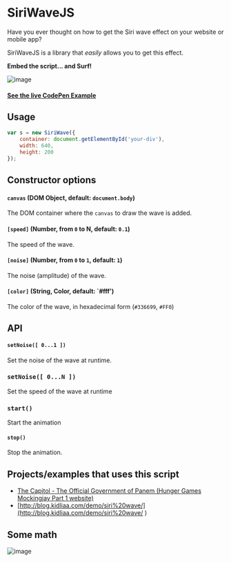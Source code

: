 # SiriWaveJS

Have you ever thought on how to get the Siri wave effect on your website or mobile app? 

SiriWaveJS is a library that *easily* allows  you to get this effect.

**Embed the script... and Surf!**

![image](http://f.cl.ly/items/2q0I101D2t0p0W1Y0215/SWave.gif)

#### [See the live CodePen Example](http://cdpn.io/yfegd)

## Usage

```javascript
var s = new SiriWave({
	container: document.getElementById('your-div'),
	width: 640,
	height: 200
});
```

## Constructor options

#### `canvas` (DOM Object, default: `document.body`)

The DOM container where the `canvas` to draw the wave is added.

#### `[speed]` (Number, from `0` to N, default: `0.1`)

The speed of the wave.

#### `[noise]` (Number, from `0` to `1`, default: `1`)

The noise (amplitude) of the wave.

#### `[color]` (String, Color, default: `#fff')

The color of the wave, in hexadecimal form (`#336699`, `#FF0`)

## API

#### `setNoise([ 0...1 ])`
Set the noise of the wave at runtime.

### `setNoise([ 0...N ])`
Set the speed of the wave at runtime

### `start()`
Start the animation

#### `stop()`
Stop the animation.

## Projects/examples that uses this script

* [The Capitol - The Official Government of Panem (Hunger Games Mockingjay Part 1 website)](http://www.thecapitol.pn/)
* [http://blog.kidliaa.com/demo/siri%20wave/](http://blog.kidliaa.com/demo/siri%20wave/ )

## Some math

![image](https://cloud.githubusercontent.com/assets/839700/3263201/224d98ec-f26f-11e3-971c-1e87f66a212f.JPG)

